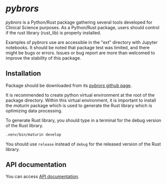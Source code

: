 # *pybrors*

*pybrors* is a Python/Rust package gathering several tools developed for Clinical Science purposes. As a Python/Rust package, users should control if the rust library (rust_lib) is properly installed.

Examples of *pybrors* use are accessible in the "ext" directory with Jupyter notebooks. It should be noted that package test was limited, and there might be bugs or errors. Issues or bug report are more than welcomed to improve the stability of this package.

## Installation

Package should be downloaded from its [*pybrors* github page](https://github.com/brobert-philips/pybrors.git).

It is recommended to create python virtual environment at the root of the package directory. Within this virtual environment, it is important to install the *maturin* package which is used to generate the Rust library which is optimizing data processing.

To generate Rust library, you should type in a terminal for the debug version of the Rust library.

```bash
.venv/bin/maturin develop
```

You should use `release` instead of `debug` for the released version of the Rust library.

## API documentation

You can access [API documentation](docs/index.html).
